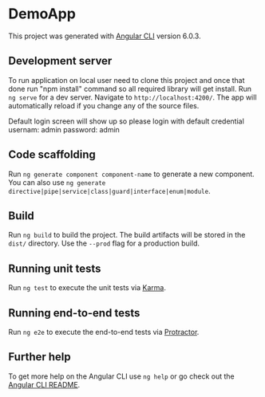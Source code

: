 # DemoApp

This project was generated with [Angular CLI](https://github.com/angular/angular-cli) version 6.0.3.

## Development server

To run application on local user need to clone this project and once that done run "npm install" command so all required library will get install.
Run `ng serve` for a dev server. Navigate to `http://localhost:4200/`. The app will automatically reload if you change any of the source files.

Default login screen will show up so please login with default credential
usernam: admin
password: admin
## Code scaffolding

Run `ng generate component component-name` to generate a new component. You can also use `ng generate directive|pipe|service|class|guard|interface|enum|module`.

## Build

Run `ng build` to build the project. The build artifacts will be stored in the `dist/` directory. Use the `--prod` flag for a production build.

## Running unit tests

Run `ng test` to execute the unit tests via [Karma](https://karma-runner.github.io).

## Running end-to-end tests

Run `ng e2e` to execute the end-to-end tests via [Protractor](http://www.protractortest.org/).

## Further help

To get more help on the Angular CLI use `ng help` or go check out the [Angular CLI README](https://github.com/angular/angular-cli/blob/master/README.md).
